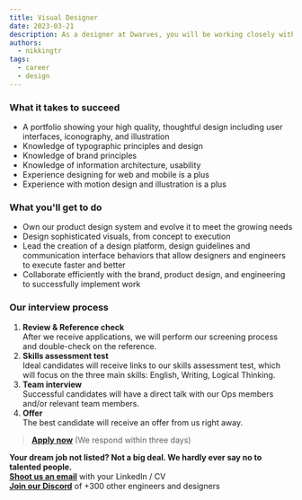 ```yaml
---
title: Visual Designer
date: 2023-03-21
description: As a designer at Dwarves, you will be working closely with a team of talented, kind people and working directly with our clients. There is a lot of freedom to contribute to the quality of the project and improve, or prove yourself
authors:
  - nikkingtr
tags:
  - career
  - design
---
```


### What it takes to succeed

- A portfolio showing your high quality, thoughtful design including user interfaces, iconography, and illustration
- Knowledge of typographic principles and design
- Knowledge of brand principles
- Knowledge of information architecture, usability
- Experience designing for web and mobile is a plus
- Experience with motion design and illustration is a plus

### What you'll get to do

- Own our product design system and evolve it to meet the growing needs
- Design sophisticated visuals, from concept to execution
- Lead the creation of a design platform, design guidelines and communication interface behaviors that allow designers and engineers to execute faster and better
- Collaborate efficiently with the brand, product design, and engineering to successfully implement work

### Our interview process

1. **Review & Reference check**<br>After we receive applications, we will perform our screening process and double-check on the reference.
2. **Skills assessment test**<br>Ideal candidates will receive links to our skills assessment test, which will focus on the three main skills: English, Writing, Logical Thinking.
3. **Team interview**<br>Successful candidates will have a direct talk with our Ops members and/or relevant team members.
4. **Offer**<br>The best candidate will receive an offer from us right away.

> **[Apply now](mailto:spawn@d.foundation)** (We respond within three days)

**Your dream job not listed? Not a big deal. We hardly ever say no to talented people.**\
[**Shoot us an email**](mailto:spawn@d.foundation) with your LinkedIn / CV\
[**Join our Discord**](https://discord.gg/dfoundation) of +300 other engineers and designers
